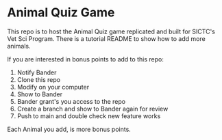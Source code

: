 # Animal Quiz Game

This repo is to host the Animal Quiz game replicated and built for SICTC's Vet Sci Program.
There is a tutorial README to show how to add more animals.

If you are interested in bonus points to add to this repo:
1. Notify Bander
2. Clone this repo
3. Modify on your computer
4. Show to Bander
5. Bander grant's you access to the repo
6. Create a branch and show to Bander again for review
7. Push to main and double check new feature works

Each Animal you add, is more bonus points.
